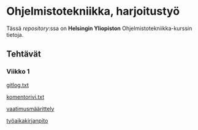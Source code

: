 # Ohjelmistotekniikka, harjoitustyö

Tässä *repository*:ssa on **Helsingin Yliopiston** Ohjelmistotekniikka-kurssin tietoja.

## Tehtävät

### Viikko 1

[gitlog.txt](https://github.com/apla-hy/ot-harjoitustyo/blob/master/laskarit/viikko1/gitlog.txt)

[komentorivi.txt](https://github.com/apla-hy/ot-harjoitustyo/blob/master/laskarit/viikko1/komentorivi.txt)

[vaatimusmäärittely](https://github.com/apla-hy/ot-harjoitustyo/blob/master/dokumentointi/maarittelydokumentti.md)

[työaikakirjanpito](https://github.com/apla-hy/ot-harjoitustyo/blob/master/dokumentointi/tyoaikakirjanpito.md)

